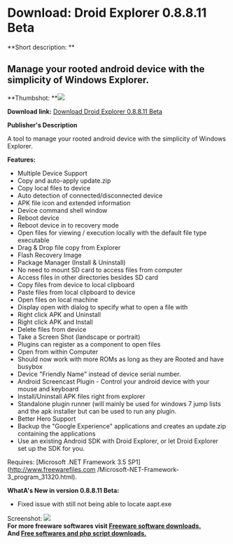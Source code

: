 # Download: Droid Explorer 0.8.8.11 Beta

**Short description: **

## Manage your rooted android device with the simplicity of Windows Explorer.

  
**Thumbshot: **![](http://www.freewarefiles.com/screenshot/androidexplorer_md.jpg)   
  
**Download link:** [Download Droid Explorer 0.8.8.11 Beta](http://freesoftwares.boysofts.com/Droid-Explorer_program_66337.html)  
  

**Publisher's Description**  
  

A tool to manage your rooted android device with the simplicity of Windows
Explorer.

**Features:**

  * Multiple Device Support 
  * Copy and auto-apply update.zip 
  * Copy local files to device 
  * Auto detection of connected/disconnected device 
  * APK file icon and extended information 
  * Device command shell window 
  * Reboot device 
  * Reboot device in to recovery mode 
  * Open files for viewing / execution locally with the default file type executable 
  * Drag & Drop file copy from Explorer 
  * Flash Recovery Image 
  * Package Manager (Install & Uninstall) 
  * No need to mount SD card to access files from computer 
  * Access files in other directories besides SD card 
  * Copy files from device to local clipboard 
  * Paste files from local clipboard to device 
  * Open files on local machine 
  * Display open with dialog to specify what to open a file with 
  * Right click APK and Uninstall 
  * Right click APK and Install 
  * Delete files from device 
  * Take a Screen Shot (landscape or portrait) 
  * Plugins can register as a component to open files 
  * Open from within Computer 
  * Should now work with more ROMs as long as they are Rooted and have busybox 
  * Device "Friendly Name" instead of device serial number. 
  * Android Screencast Plugin - Control your android device with your mouse and keyboard 
  * Install/Uninstall APK files right from explorer 
  * Standalone plugin runner (will mainly be used for windows 7 jump lists and the apk installer but can be used to run any plugin. 
  * Better Hero Support 
  * Backup the "Google Experience" applications and creates an update.zip containing the applications 
  * Use an existing Android SDK with Droid Explorer, or let Droid Explorer set up the SDK for you. 

Requires: [Microsoft .NET Framework 3.5 SP1](http://www.freewarefiles.com
/Microsoft-NET-Framework-3_program_31320.html).

**WhatA's New in version 0.8.8.11 Beta:**

  * Fixed issue with still not being able to locate aapt.exe 

  
  
Screenshot: ![](http://www.freewarefiles.com/screenshot/androidexplorer.jpg)  
**For more freeware softwares visit [Freeware software downloads.](http://freesoftwares.boysofts.com/)**   
**And [Free softwares and php script downloads.](http://www.boysofts.com/)**

